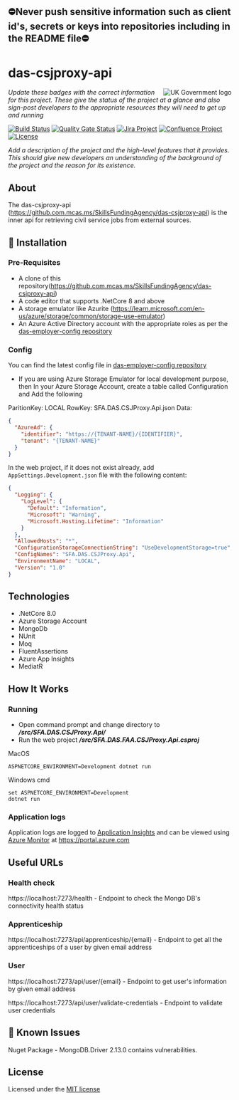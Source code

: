 ## ⛔Never push sensitive information such as client id's, secrets or keys into repositories including in the README file⛔

# das-csjproxy-api

<img src="https://avatars.githubusercontent.com/u/9841374?s=200&v=4" align="right" alt="UK Government logo">

_Update these badges with the correct information for this project. These give the status of the project at a glance and also sign-post developers to the appropriate resources they will need to get up and running_

[![Build Status](https://dev.azure.com/sfa-gov-uk/Digital%20Apprenticeship%20Service/_apis/build/status/_projectname_?branchName=master)](https://dev.azure.com/sfa-gov-uk/Digital%20Apprenticeship%20Service/_build/latest?definitionId=_projectid_&branchName=master)
[![Quality Gate Status](https://sonarcloud.io/api/project_badges/measure?project=_projectId_&metric=alert_status)](https://sonarcloud.io/dashboard?id=_projectId_)
[![Jira Project](https://img.shields.io/badge/Jira-Project-blue)](https://skillsfundingagency.atlassian.net/secure/RapidBoard.jspa?rapidView=564&projectKey=_projectKey_)
[![Confluence Project](https://img.shields.io/badge/Confluence-Project-blue)](https://skillsfundingagency.atlassian.net/wiki/spaces/_pageurl_)
[![License](https://img.shields.io/badge/license-MIT-lightgrey.svg?longCache=true&style=flat-square)](https://en.wikipedia.org/wiki/MIT_License)

_Add a description of the project and the high-level features that it provides. This should give new developers an understanding of the background of the project and the reason for its existence._

## About

The das-csjproxy-api (https://github.com.mcas.ms/SkillsFundingAgency/das-csjproxy-api) is the inner api for retrieving civil service jobs from external sources.

## 🚀 Installation

### Pre-Requisites
* A clone of this repository(https://github.com.mcas.ms/SkillsFundingAgency/das-csjproxy-api)
* A code editor that supports .NetCore 8 and above
* A storage emulator like Azurite (https://learn.microsoft.com/en-us/azure/storage/common/storage-use-emulator)
* An Azure Active Directory account with the appropriate roles as per the [das-employer-config repository](https://github.com/SkillsFundingAgency/das-employer-config/blob/master/das-csjproxy-api/SFA.DAS.CSJProxy.Api.json)

### Config
You can find the latest config file in [das-employer-config repository](https://github.com/SkillsFundingAgency/das-employer-config/blob/master/das-csjproxy-api/SFA.DAS.CSJProxy.Api.json)

* If you are using Azure Storage Emulator for local development purpose, then In your Azure Storage Account, create a table called Configuration and Add the following

ParitionKey: LOCAL
RowKey: SFA.DAS.CSJProxy.Api.json
Data:
```json
{
  "AzureAd": {
    "identifier": "https://{TENANT-NAME}/{IDENTIFIER}",
    "tenant": "{TENANT-NAME}"
  }  
}
```

In the web project, if it does not exist already, add `AppSettings.Development.json` file with the following content:

```json
{
  "Logging": {
    "LogLevel": {
      "Default": "Information",
      "Microsoft": "Warning",
      "Microsoft.Hosting.Lifetime": "Information"
    }
  },
  "AllowedHosts": "*",
  "ConfigurationStorageConnectionString": "UseDevelopmentStorage=true",
  "ConfigNames": "SFA.DAS.CSJProxy.Api",
  "EnvironmentName": "LOCAL",
  "Version": "1.0"
}
```

## Technologies
* .NetCore 8.0
* Azure Storage Account
* MongoDb
* NUnit
* Moq
* FluentAssertions
* Azure App Insights
* MediatR

## How It Works

### Running

* Open command prompt and change directory to _**/src/SFA.DAS.CSJProxy.Api/**_
* Run the web project _**/src/SFA.DAS.FAA.CSJProxy.Api.csproj**_

MacOS
```
ASPNETCORE_ENVIRONMENT=Development dotnet run
```
Windows cmd
```
set ASPNETCORE_ENVIRONMENT=Development
dotnet run
```

### Application logs
Application logs are logged to [Application Insights](https://learn.microsoft.com/en-us/azure/azure-monitor/app/app-insights-overview) and can be viewed using [Azure Monitor](https://learn.microsoft.com/en-us/azure/azure-monitor/overview) at https://portal.azure.com

## Useful URLs

### Health check
https://localhost:7273/health - Endpoint to check the Mongo DB's connectivity health status

### Apprenticeship

https://localhost:7273/api/apprenticeship/{email} - Endpoint to get all the apprenticeships of a user by given email address

### User

https://localhost:7273/api/user/{email} - Endpoint to get user's information by given email address

https://localhost:7273/api/user/validate-credentials - Endpoint to validate user credentials

## 🐛 Known Issues

Nuget Package - MongoDB.Driver 2.13.0 contains vulnerabilities.


## License

Licensed under the [MIT license](LICENSE)

